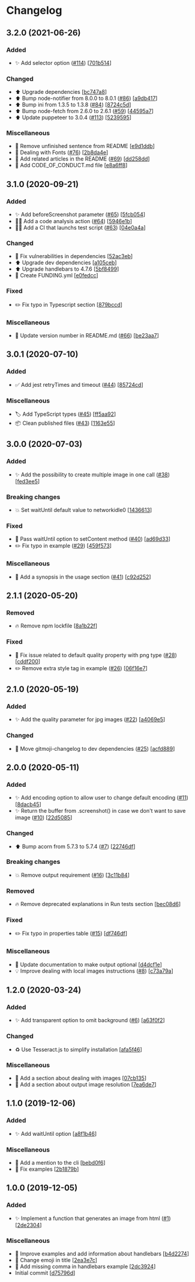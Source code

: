 # Changelog

<a name="3.2.0"></a>
## 3.2.0 (2021-06-26)

### Added

- ✨ Add selector option ([#114](https://github.com/frinyvonnick/node-html-to-image/issues/114)) [[701b514](https://github.com/frinyvonnick/node-html-to-image/commit/701b5143220aa80eac945945356743d6cb8e70a7)]

### Changed

- ⬆️ Upgrade dependencies [[bc747a8](https://github.com/frinyvonnick/node-html-to-image/commit/bc747a8982d592b9e3942e7474925a4e79d7ac74)]
- ⬆️ Bump node-notifier from 8.0.0 to 8.0.1 ([#86](https://github.com/frinyvonnick/node-html-to-image/issues/86)) [[a9db417](https://github.com/frinyvonnick/node-html-to-image/commit/a9db417d3a34564fd8797b5fffa61d331a3051fe)]
- ⬆️ Bump ini from 1.3.5 to 1.3.8 ([#84](https://github.com/frinyvonnick/node-html-to-image/issues/84)) [[8724c5d](https://github.com/frinyvonnick/node-html-to-image/commit/8724c5db1b2d6fdbcb2eb4dbcbf060333062408f)]
- ⬆️ Bump node-fetch from 2.6.0 to 2.6.1 ([#59](https://github.com/frinyvonnick/node-html-to-image/issues/59)) [[44595a7](https://github.com/frinyvonnick/node-html-to-image/commit/44595a79835b113d380d095ac285527e273f618d)]
- ⬆️ Update puppeteer to 3.0.4 ([#113](https://github.com/frinyvonnick/node-html-to-image/issues/113)) [[5239595](https://github.com/frinyvonnick/node-html-to-image/commit/5239595894be9b46bd351780d124d13ba0accf22)]

### Miscellaneous

- 📝 Remove unfinished sentence from README [[e9d1ddb](https://github.com/frinyvonnick/node-html-to-image/commit/e9d1ddb0f17c6142836091c6b14281780e45110f)]
- 📝 Dealing with Fonts ([#76](https://github.com/frinyvonnick/node-html-to-image/issues/76)) [[2b8da4e](https://github.com/frinyvonnick/node-html-to-image/commit/2b8da4ec59a070e0de8956a135bef9503c0d2040)]
- 📝 Add related articles in the README ([#69](https://github.com/frinyvonnick/node-html-to-image/issues/69)) [[dd258dd](https://github.com/frinyvonnick/node-html-to-image/commit/dd258ddecf873c874c686e641050190b3b4f7cba)]
- 📝 Add CODE_OF_CONDUCT.md file [[e8a6ff8](https://github.com/frinyvonnick/node-html-to-image/commit/e8a6ff84215895b78c249d1a2e643bab2102ec2c)]


<a name="3.1.0"></a>
## 3.1.0 (2020-09-21)

### Added

- ✨ Add beforeScreenshot parameter ([#65](https://github.com/frinyvonnick/node-html-to-image/issues/65)) [[5fcb054](https://github.com/frinyvonnick/node-html-to-image/commit/5fcb054956efe102f0f37ee6e5d7d84947f30e6d)]
- 👷‍♂️ Add a code analysis action ([#64](https://github.com/frinyvonnick/node-html-to-image/issues/64)) [[5946e1b](https://github.com/frinyvonnick/node-html-to-image/commit/5946e1b379e293bde1accdd50a2aa2b9689589cf)]
- 👷‍♂️ Add a CI that launchs test script ([#63](https://github.com/frinyvonnick/node-html-to-image/issues/63)) [[04e0a4a](https://github.com/frinyvonnick/node-html-to-image/commit/04e0a4a2e6c35c9cd16ba7d64bd5cabf8f34a5b3)]

### Changed

- 📌 Fix vulnerabilities in dependencies [[52ac3eb](https://github.com/frinyvonnick/node-html-to-image/commit/52ac3eb4b12c00a70a3002ae1abe61e85f549020)]
- ⬆️ Upgrade dev dependencies [[a105ceb](https://github.com/frinyvonnick/node-html-to-image/commit/a105ceb2cfecc5568b31c1b60d3c8b1fc8aa06c0)]
- ⬆️ Upgrade handlebars to 4.7.6 [[5bf8499](https://github.com/frinyvonnick/node-html-to-image/commit/5bf849928f1227d259105ba3c38bb26d5590a150)]
- 🔧 Create FUNDING.yml [[e0fedcc](https://github.com/frinyvonnick/node-html-to-image/commit/e0fedccfcd0d875f1ac69013b6f312fe70498c59)]

### Fixed

- ✏️ Fix typo in Typescript section [[879bccd](https://github.com/frinyvonnick/node-html-to-image/commit/879bccdf48de7069d761043f497f210f5d8fb393)]

### Miscellaneous

- 📝 Update version number in README.md ([#66](https://github.com/frinyvonnick/node-html-to-image/issues/66)) [[be23aa7](https://github.com/frinyvonnick/node-html-to-image/commit/be23aa7f920efed9b02add714225b24c0de6903f)]


<a name="3.0.1"></a>
## 3.0.1 (2020-07-10)

### Added

- ✅ Add jest retryTimes and timeout ([#44](https://github.com/frinyvonnick/node-html-to-image/issues/44)) [[85724cd](https://github.com/frinyvonnick/node-html-to-image/commit/85724cd5b4a64c85e64b8e1300406ca86513b6ce)]

### Miscellaneous

- 🏷️ Add TypeScript types ([#45](https://github.com/frinyvonnick/node-html-to-image/issues/45)) [[ff5aa92](https://github.com/frinyvonnick/node-html-to-image/commit/ff5aa92d6aa350b9fe4c2f8360985d7f74478f6f)]
- 📦 Clean published files ([#43](https://github.com/frinyvonnick/node-html-to-image/issues/43)) [[1163e55](https://github.com/frinyvonnick/node-html-to-image/commit/1163e5531e596d87e96b8e0a4ea133cd1a50445e)]


<a name="3.0.0"></a>
## 3.0.0 (2020-07-03)

### Added

- ✨ Add the possibility to create multiple image in one call ([#38](https://github.com/frinyvonnick/node-html-to-image/issues/38)) [[fed3ee5](https://github.com/frinyvonnick/node-html-to-image/commit/fed3ee500edacf5c4af00624009978fdd41b5c2b)]

### Breaking changes

- 💥 Set waitUntil default value to networkidle0 [[1436613](https://github.com/frinyvonnick/node-html-to-image/commit/1436613532f32ea01231112d802a9e041f5af7c4)]

### Fixed

- 🐛 Pass waitUntil option to setContent method ([#40](https://github.com/frinyvonnick/node-html-to-image/issues/40)) [[ad69d33](https://github.com/frinyvonnick/node-html-to-image/commit/ad69d337f0fcd2726b3930972576eabcd328bcdb)]
- ✏️ Fix typo in example ([#29](https://github.com/frinyvonnick/node-html-to-image/issues/29)) [[459f573](https://github.com/frinyvonnick/node-html-to-image/commit/459f573001c94ebfe85b87121197262f88689af0)]

### Miscellaneous

- 📝 Add a synopsis in the usage section ([#41](https://github.com/frinyvonnick/node-html-to-image/issues/41)) [[c92d252](https://github.com/frinyvonnick/node-html-to-image/commit/c92d25265d0a623b7bba7a8b3e3a590d3c1dcfed)]


<a name="2.1.1"></a>
## 2.1.1 (2020-05-20)

### Removed

- 🔥 Remove npm lockfile [[8a1b22f](https://github.com/frinyvonnick/node-html-to-image/commit/8a1b22fb85bc14bc53045f860dd5df57247353bb)]

### Fixed

- 🐛 Fix issue related to default quality property with png type ([#28](https://github.com/frinyvonnick/node-html-to-image/issues/28)) [[cddf200](https://github.com/frinyvonnick/node-html-to-image/commit/cddf200dadf85eec6ff23a349ba5793187bc16f3)]
- ✏️ Remove extra style tag in example ([#26](https://github.com/frinyvonnick/node-html-to-image/issues/26)) [[06f16e7](https://github.com/frinyvonnick/node-html-to-image/commit/06f16e791eb026460c11394387cab95aee3ba144)]


<a name="2.1.0"></a>
## 2.1.0 (2020-05-19)

### Added

- ✨ Add the quality parameter for jpg images ([#22](https://github.com/frinyvonnick/node-html-to-image/issues/22)) [[a4069e5](https://github.com/frinyvonnick/node-html-to-image/commit/a4069e544310f7a2c4d80a103989e753230567f3)]

### Changed

- 📌 Move gitmoji-changelog to dev dependencies ([#25](https://github.com/frinyvonnick/node-html-to-image/issues/25)) [[acfd889](https://github.com/frinyvonnick/node-html-to-image/commit/acfd889aa4761c7bedb9ee9b6e5fb9ffc0ef06d1)]


<a name="2.0.0"></a>
## 2.0.0 (2020-05-11)

### Added

- ✨ Add encoding option to allow user to change default encoding ([#11](https://github.com/frinyvonnick/node-html-to-image/issues/11)) [[8dacb45](https://github.com/frinyvonnick/node-html-to-image/commit/8dacb452c563df2b97e09294d55b155cc0150734)]
- ✨ Return the buffer from .screenshot() in case we don&#x27;t want to save image ([#10](https://github.com/frinyvonnick/node-html-to-image/issues/10)) [[22d5085](https://github.com/frinyvonnick/node-html-to-image/commit/22d5085c59ca1be25e6ff712e06da430a7669066)]

### Changed

- ⬆️ Bump acorn from 5.7.3 to 5.7.4 ([#7](https://github.com/frinyvonnick/node-html-to-image/issues/7)) [[22746df](https://github.com/frinyvonnick/node-html-to-image/commit/22746df0befaf6f00f0a96225f07160f97329831)]

### Breaking changes

- 💥 Remove output requirement ([#16](https://github.com/frinyvonnick/node-html-to-image/issues/16)) [[3c11b84](https://github.com/frinyvonnick/node-html-to-image/commit/3c11b84a36d861251a798c98f8692757126d9f0e)]

### Removed

- 🔥 Remove deprecated explanations in Run tests section [[bec08d6](https://github.com/frinyvonnick/node-html-to-image/commit/bec08d6ec467362e42f428c2db7eda960210e926)]

### Fixed

- ✏️ Fix typo in properties table ([#15](https://github.com/frinyvonnick/node-html-to-image/issues/15)) [[df746df](https://github.com/frinyvonnick/node-html-to-image/commit/df746df38be782c348dd10dce83b55c0d2d85353)]

### Miscellaneous

- 📝 Update documentation to make output optional [[d4dcf1e](https://github.com/frinyvonnick/node-html-to-image/commit/d4dcf1e720737445f5e10dc62346e591d4e3d636)]
- 💡 Improve dealing with local images instructions ([#8](https://github.com/frinyvonnick/node-html-to-image/issues/8)) [[c73a79a](https://github.com/frinyvonnick/node-html-to-image/commit/c73a79a6cba7d9ef6ba815f93772b078fe8c3ae8)]


<a name="1.2.0"></a>
## 1.2.0 (2020-03-24)

### Added

- ✨ Add transparent option to omit background ([#6](https://github.com/frinyvonnick/node-html-to-image/issues/6)) [[a63f0f2](https://github.com/frinyvonnick/node-html-to-image/commit/a63f0f2ce18f1a12e47f1dfa52765e905e175a9c)]

### Changed

- ♻️ Use Tesseract.js to simplify installation [[afa5f46](https://github.com/frinyvonnick/node-html-to-image/commit/afa5f4645e75c8ca2d8fc50284de057381422022)]

### Miscellaneous

- 📝 Add a section about dealing with images [[07cb135](https://github.com/frinyvonnick/node-html-to-image/commit/07cb135b2aab78d82370e5a417678fba4a2d3446)]
- 📝 Add a section about output image resolution [[7ea6de7](https://github.com/frinyvonnick/node-html-to-image/commit/7ea6de72aa5df8d2ed26902fb8a8a60870d5af85)]


<a name="1.1.0"></a>
## 1.1.0 (2019-12-06)

### Added

- ✨ Add waitUntil option [[a8f1b46](https://github.com/frinyvonnick/node-html-to-image/commit/a8f1b46c7ab702553f66c3d6a26adec6b7f05a8c)]

### Miscellaneous

- 📝 Add a mention to the cli [[bebd0f6](https://github.com/frinyvonnick/node-html-to-image/commit/bebd0f6211fcacca307949670d0eb9f4954f7e46)]
- 📝 Fix examples [[2b1879b](https://github.com/frinyvonnick/node-html-to-image/commit/2b1879b796d61873be6957c37e7aab084c045112)]


<a name="1.0.0"></a>
## 1.0.0 (2019-12-05)

### Added

- ✨ Implement a function that generates an image from html ([#1](https://github.com/frinyvonnick/node-html-to-image/issues/1)) [[2de2304](https://github.com/frinyvonnick/node-html-to-image/commit/2de23044e18fda2e1bcb4681be9555c078cce421)]

### Miscellaneous

- 📝 Improve examples and add information about handlebars [[b4d2274](https://github.com/frinyvonnick/node-html-to-image/commit/b4d22742ab07169a7ded87b084493479bbbc32c0)]
- 📝 Change emoji in title [[2ea3e7c](https://github.com/frinyvonnick/node-html-to-image/commit/2ea3e7cf3c89e3c491b554fbf729279c4946c794)]
- 📝 Add missing comma in handlebars example [[2dc3924](https://github.com/frinyvonnick/node-html-to-image/commit/2dc39247d3ce80b8df1b5b737506e42ca5bf05cf)]
-  Initial commit [[d75796d](https://github.com/frinyvonnick/node-html-to-image/commit/d75796d6e9908eedff32484eb416f56e92a0a6fe)]


